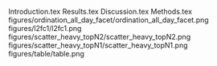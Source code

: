 Introduction.tex
Results.tex
Discussion.tex
Methods.tex
figures/ordination_all_day_facet/ordination_all_day_facet.png
figures/l2fc1/l2fc1.png
figures/scatter_heavy_topN2/scatter_heavy_topN2.png
figures/scatter_heavy_topN1/scatter_heavy_topN1.png
figures/table/table.png